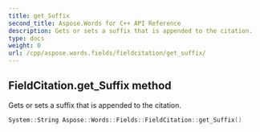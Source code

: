 ```yaml
---
title: get_Suffix
second_title: Aspose.Words for C++ API Reference
description: Gets or sets a suffix that is appended to the citation. 
type: docs
weight: 0
url: /cpp/aspose.words.fields/fieldcitation/get_suffix/
---
```

## FieldCitation.get_Suffix method


Gets or sets a suffix that is appended to the citation.

```cpp
System::String Aspose::Words::Fields::FieldCitation::get_Suffix()
```

